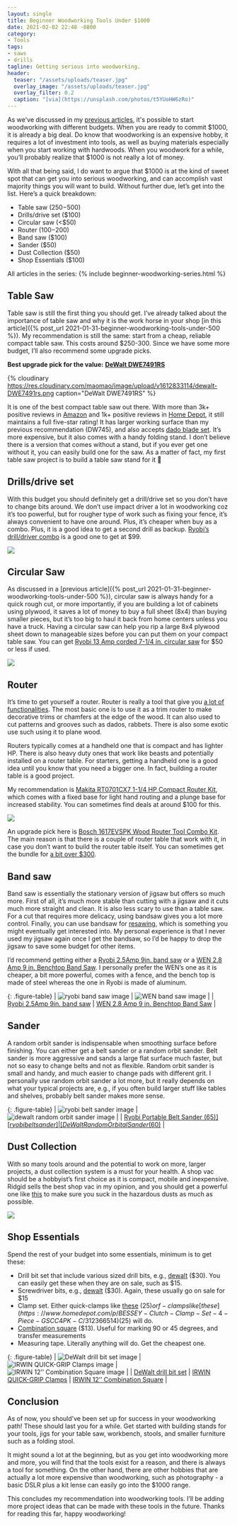 ```yaml
---
layout: single
title: Beginner Woodworking Tools Under $1000
date: 2021-02-02 22:48 -0800
category:
- Tools
tags:
- saws
- drills
tagline: Getting serious into woodworking.
header:
  teaser: "/assets/uploads/teaser.jpg"
  overlay_image: "/assets/uploads/teaser.jpg"
  overlay_filter: 0.2
  caption: "[via](https://unsplash.com/photos/t5YUoHW6zRo)"
---
```


As we've discussed in my [previous articles](/categories/woodworking), it's possible to start woodworking with different budgets. When you are ready to commit $1000, it is already a big deal. Do know that woodworking is an expensive hobby, it requires a lot of investment into tools, as well as buying materials especially when you start working with hardwoods. When you woodwork for a while, you’ll probably realize that $1000 is not really a lot of money.

With all that being said, I do want to argue that $1000 is at the kind of sweet spot that can get you into serious woodworking, and can accomplish vast majority things you will want to build. Without further due, let’s get into the list. Here’s a quick breakdown:


- Table saw ($250-$500)
- Drills/drive set ($100)
- Circular saw (<$50)
- Router ($100-$200)
- Band saw ($100)
- Sander ($50)
- Dust Collection ($50)
- Shop Essentials ($100)

All articles in the series:
{% include beginner-woodworking-series.html %}

## Table Saw

Table saw is still the first thing you should get. I’ve already talked about the importance of table saw and why it is the work horse in your shop [in this article]({% post_url 2021-01-31-beginner-woodworking-tools-under-500 %}). My recommendation is still the same: start from a cheap, reliable compact table saw. This costs around $250-300. Since we have some more budget, I’ll also recommend some upgrade picks.

**Best upgrade pick for the value:** [**DeWalt DWE7491RS**](https://amzn.to/36CxE8a)

{% cloudinary https://res.cloudinary.com/maomao/image/upload/v1612833114/dewalt-DWE7491rs.png caption="DeWalt DWE7491RS" %}

It is one of the best compact table saw out there. With more than 3k+ positive reviews in [Amazon](https://amzn.to/36CxE8a) and 1k+ positive reviews in [Home Depot](https://www.homedepot.com/p/DEWALT-15-Amp-Corded-10-in-Job-Site-Table-Saw-with-Rolling-Stand-DWE7491RS/204512007), it still maintains a full five-star rating! It has larger working surface than my previous recommendation (DW745), and also accepts [dado blade set](https://www.canadianwoodworking.com/tools/dado-sets). It’s more expensive, but it also comes with a handy folding stand. I don’t believe there is a version that comes without a stand, but if you ever get one without it, you can easily build one for the saw. As a matter of fact, my first table saw project is to build a table saw stand for it 🙂

## Drills/drive set

With this budget you should definitely get a drill/drive set so you don’t have to change bits around. We don’t use impact driver a lot in woodworking coz it’s too powerful, but for rougher type of work such as fixing your fence, it’s always convenient to have one around. Plus, it’s cheaper when buy as a combo. Plus, it is a good idea to get a second drill as backup. [Ryobi’s drill/driver combo](https://www.homedepot.com/p/RYOBI-18-Volt-ONE-Lithium-Ion-Cordless-2-Tool-Combo-Kit-w-Drill-Driver-Impact-Driver-2-1-5-Ah-Batteries-Charger-and-Bag-P1817/309659483) is a good one to get at $99.

![](https://paper-attachments.dropbox.com/s_4CC1CCBA6EF6FDBCC84CC1D34681B31BED653067BA441EC2D5D070896CBF5C3D_1611734287728_image.png)

## Circular Saw

As discussed in a [previous article]({% post_url 2021-01-31-beginner-woodworking-tools-under-500 %}), circular saw is always handy for a quick rough cut, or more importantly, if you are building a lot of cabinets using plywood, it saves a lot of money to buy a full sheet (8x4) than buying smaller pieces, but it’s too big to haul it back from home centers unless you have a truck. Having a circular saw can help you rip a large 8x4 plywood sheet down to manageable sizes before you can put them on your compact table saw. You can get [Ryobi 13 Amp corded 7-1/4 in. circular saw](https://www.homedepot.com/p/RYOBI-13-Amp-Corded-7-1-4-in-Circular-Saw-CSB125/205216317) for $50 or less if used.

![](https://paper-attachments.dropbox.com/s_4CC1CCBA6EF6FDBCC84CC1D34681B31BED653067BA441EC2D5D070896CBF5C3D_1611732865345_image.png)

## Router

It’s time to get yourself a router. Router is really a tool that give you [a lot of functionalities](https://www.bobvila.com/slideshow/6-beginner-ways-to-use-a-woodworking-router-48076). The most basic one is to use it as a trim router to make decorative trims or chamfers at the edge of the wood. It can also used to cut patterns and grooves such as dados, rabbets. There is also some exotic use such using it to plane wood.

Routers typically comes at a handheld one that is compact and has lighter HP. There is also heavy duty ones that work like beasts and potentially installed on a router table. For starters, getting a handheld one is a good idea until you know that you need a bigger one. In fact, building a router table is a good project.

My recommendation is [Makita RT0701CX7 1-1/4 HP Compact Router Kit](https://amzn.to/2MrKPlm), which comes with a fixed base for light hand routing and a plunge base for increased stability. You can sometimes find deals at around $100 for this.

![](https://paper-attachments.dropbox.com/s_79065C9FA75E6C7C78891ABB6DF504F98E87EE6754FE64F368AFD8C62DC8612F_1612336749730_image.png)


An upgrade pick here is [Bosch 1617EVSPK Wood Router Tool Combo Kit](https://amzn.to/3tgJSgx). The main reason is that there is a couple of router table that work with it, in case you don’t want to build the router table itself. You can sometimes get the bundle for [a bit over $300](https://slickdeals.net/e/13984316-bosch-12-amp-2-1-4-hp-plunge-fixed-base-router-kit-benchtop-router-table-319).


## Band saw

Band saw is essentially the stationary version of jigsaw but offers so much more. First of all, it’s much more stable than cutting with a jigsaw and it cuts much more straight and clean. It is also less scary to use than a table saw. For a cut that requires more delicacy, using bandsaw gives you a lot more control. Finally, you can use bandsaw for [resawing](https://www.woodmagazine.com/bandsaw-resawing), which is something you might eventually get interested into. My personal experience is that I never used my jigsaw again once I get the bandsaw, so I’d be happy to drop the jigsaw to save some budget for other items.

I’d recommend getting either a [Ryobi 2.5Amp 9in. band saw](https://www.homedepot.com/p/RYOBI-2-5-Amp-9-in-Band-Saw-BS904G/205503634) or a [WEN 2.8 Amp 9 in. Benchtop Band Saw](https://amzn.to/2MRS9GS). I personally prefer the WEN’s one as it is cheaper, a bit more powerful, comes with a fence, and the bench top is made of steel whereas the one in Ryobi is made of aluminum.

{: .figure-table}
| ![ryobi band saw image]      | ![WEN band saw image]                  |
| [Ryobi 2.5Amp 9in. band saw] | [WEN 2.8 Amp 9 in. Benchtop Band Saw]  |

## Sander

A random orbit sander is indispensable when smoothing surface before finishing. You can either get a belt sander or a random orbit sander. Belt sander is more aggressive and sands a large flat surface much faster, but not so easy to change belts and not as flexible. Random orbit sander is small and handy, and much easier to change pads with different grit. I personally use random orbit sander a lot more, but it really depends on what your typical projects are, e.g., if you often build larger stuff like tables and shelves, probably belt sander makes more sense.

{: .figure-table}
| ![ryobi belt sander image]                            | ![dewalt random orbit sander image]                              |
| [Ryobi Portable Belt Sander ($65)][ryobi belt sander] | [DeWalt Random Orbital Sander ($60)][dewalt random orbit sander] |

## Dust Collection

With so many tools around and the potential to work on more, larger projects, a dust collection system is a must for your health. A shop vac should be a hobbyist’s first choice as it is compact, mobile and inexpensive. Ridgid sells the best shop vac in my opinion, and you should get a powerful one like [this](https://www.homedepot.com/p/RIDGID-9-Gal-4-25-Peak-HP-NXT-Wet-Dry-Shop-Vacuum-with-Filter-Hose-3-Wands-Utility-Nozzle-Crevice-Tool-and-Dusting-Brush-HD0901/313532154) to make sure you suck in the hazardous dusts as much as possible.


![](https://paper-attachments.dropbox.com/s_5B16366DC8FB5CD805407D42656700C312B80CFC47DE56A6F52FE4F6E48ADFEB_1612157886266_Pasted_Image_1_31_21__9_31_PM.jpg)

## Shop Essentials

Spend the rest of your budget into some essentials, minimum is to get these:

- Drill bit set that include various sized drill bits, e.g., [dewalt](https://amzn.to/2NOatkN) ($30). You can easily get these when they are on sale, such as $15.
- Screwdriver bits, e.g., [dewalt](https://amzn.to/3pwfxrP) ($30). Again, these usually go on sale for $15
- Clamp set. Either quick-clamps like [these](https://amzn.to/2Yrw7NF) ($25) or f-clamps like [these](https://www.homedepot.com/p/BESSEY-Clutch-Clamp-Set-4-Piece-GSCC4PK-C/312366514) ($25) will do.
- [Combination square](https://amzn.to/3iYH8zq) ($13). Useful for marking 90 or 45 degrees, and transfer measurements
- Measuring tape. Literally anything will do. Get the cheapest one.

{: .figure-table}
| ![DeWalt drill bit set image]                    | ![IRWIN QUICK-GRIP Clamps image]                    | ![IRWIN 12’’ Combination Square image]                   |
| [DeWalt drill bit set](https://amzn.to/2NOatkN)  | [IRWIN QUICK-GRIP Clamps](https://amzn.to/2Yrw7NF)  | [IRWIN 12’’ Combination Square](https://amzn.to/3iYH8zq) |

## Conclusion

As of now, you should’ve been set up for success in your woodworking path! These should last you for a while. Get started with building stands for your tools, jigs for your table saw, workbench, stools, and smaller furniture such as a folding stool.

It might sound a lot at the beginning, but as you get into woodworking more and more, you will find that the tools exist for a reason, and there is always a tool for something. On the other hand, there are other hobbies that are actually a lot more expensive than woodworking, such as photography - a basic DSLR plus a kit lense can easily go into the $1000 range.

This concludes my recommendation into woodworking tools. I’ll be adding more project ideas that can be made with these tools in the future. Thanks for reading this far, happy woodworking!

[ryobi band saw image]: https://paper-attachments.dropbox.com/s_79065C9FA75E6C7C78891ABB6DF504F98E87EE6754FE64F368AFD8C62DC8612F_1612403759194_image.png
[WEN band saw image]: https://paper-attachments.dropbox.com/s_79065C9FA75E6C7C78891ABB6DF504F98E87EE6754FE64F368AFD8C62DC8612F_1612403876077_image.png
[Ryobi 2.5Amp 9in. band saw]: https://www.homedepot.com/p/RYOBI-2-5-Amp-9-in-Band-Saw-BS904G/205503634
[WEN 2.8 Amp 9 in. Benchtop Band Saw]: https://amzn.to/2MRS9GS
[ryobi belt sander image]: https://paper-attachments.dropbox.com/s_E0382858D645F20FFC1B46990F1A3D07513F907E2E8FC4E0B0D3509A86E7C0BE_1611963577974_image.png
[dewalt random orbit sander image]: https://paper-attachments.dropbox.com/s_E0382858D645F20FFC1B46990F1A3D07513F907E2E8FC4E0B0D3509A86E7C0BE_1611963568655_image.png
[ryobi belt sander]: https://www.homedepot.com/p/RYOBI-6-Amp-Corded-3-in-x-18-in-Portable-Belt-Sander-BE319/205216313
[dewalt random orbit sander]: https://www.homedepot.com/p/DEWALT-3-Amp-Corded-5-in-Random-Orbital-Hook-and-Loop-Sander-DWE6421K/206036887
[DeWalt drill bit set image]: https://paper-attachments.dropbox.com/s_79065C9FA75E6C7C78891ABB6DF504F98E87EE6754FE64F368AFD8C62DC8612F_1612405409429_image.png
[IRWIN QUICK-GRIP Clamps image]: https://paper-attachments.dropbox.com/s_79065C9FA75E6C7C78891ABB6DF504F98E87EE6754FE64F368AFD8C62DC8612F_1612405434594_image.png
[IRWIN 12’’ Combination Square image]: https://paper-attachments.dropbox.com/s_79065C9FA75E6C7C78891ABB6DF504F98E87EE6754FE64F368AFD8C62DC8612F_1612405450139_image.png
